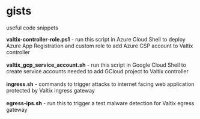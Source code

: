 # gists
useful code snippets

<b>valtix-controller-role.ps1</b> - run this script in Azure Cloud Shell to deploy Azure App Registration and custom role to add Azure CSP account to Valtix controller<br><br>
<b>valtix_gcp_service_account.sh</b> - run this script in Google Cloud Shell to create service accounts needed to add GCloud project to Valtix controller<br><br>
<b>ingress.sh</b> - commands to trigger attacks to internet facing web application protected by Valtix ingress gateway<br><br>
<b>egress-ips.sh</b> - run this to trigger a test malware detection for Valtix egress gateway<br><br>

